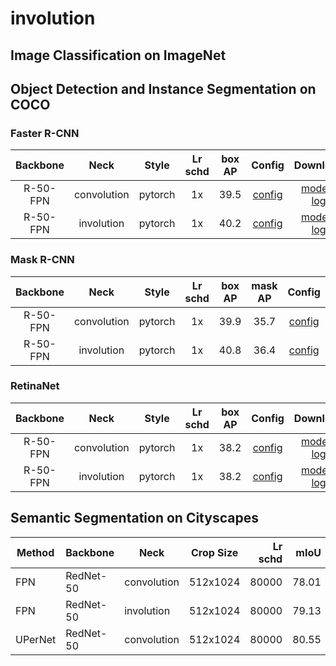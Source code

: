 # involution

## Image Classification on ImageNet


## Object Detection and Instance Segmentation on COCO

### Faster R-CNN
|    Backbone     |     Neck    |  Style  | Lr schd | box AP | Config | Download |
| :-------------: | :---------: | :-----: | :-----: | :----: | :------: | :--------: |
|    R-50-FPN     | convolution | pytorch |   1x    | 39.5   | [config]() | [model]() &#124; [log]() |
|    R-50-FPN     |  involution | pytorch |   1x    | 40.2   | [config]() | [model]() &#124; [log]() |

### Mask R-CNN
|    Backbone     |     Neck    |  Style  | Lr schd | box AP | mask AP | Config | Download |
| :-------------: | :---------: | :-----: | :-----: | :----: | :-----: | :------: | :--------: |
|    R-50-FPN     | convolution | pytorch |   1x    | 39.9   | 35.7    |  [config]() | [model]() &#124; [log]() |
|    R-50-FPN     |  involution | pytorch |   1x    | 40.8   | 36.4    |  [config]() | [model]() &#124; [log]() |

### RetinaNet
|    Backbone     |     Neck    |  Style  | Lr schd | box AP | Config | Download |
| :-------------: | :---------: | :-----: | :-----: | :----: | :------: | :--------: |
|    R-50-FPN     | convolution | pytorch |   1x    | 38.2   | [config]() | [model]() &#124; [log]() |
|    R-50-FPN     |  involution | pytorch |   1x    | 38.2   | [config]() | [model]() &#124; [log]() |


## Semantic Segmentation on Cityscapes

| Method | Backbone | Neck | Crop Size | Lr schd | mIoU  |                                                                                                                                                                               download                                                                                                                                                                               |
|--------|----------|------|-----------|--------:|------:|----------------------------------------------------------------------------------------------------------------------------------------------------------------------------------------------------------------------------------------------------------------------------------------------------------------------------------------------------------------------|
| FPN    | RedNet-50     | convolution | 512x1024  |   80000 | 78.01 | [model]() &#124; [log]() |
| FPN    | RedNet-50     |  involution | 512x1024  |   80000 | 79.13 | [model]() &#124; [log]() |
| UPerNet| RedNet-50     | convolution | 512x1024  |   80000 | 80.55 | [model]() &#124; [log]() |
